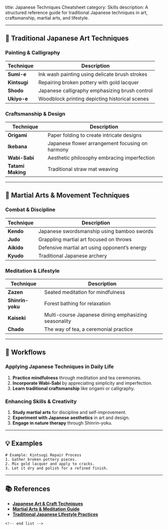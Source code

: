 title: Japanese Techniques Cheatsheet
category: Skills
description: A structured reference guide for traditional Japanese techniques in art, craftsmanship, martial arts, and lifestyle.

---

## 🎨 **Traditional Japanese Art Techniques**

### **Painting & Calligraphy**

| Technique          | Description                                    |
| ------------------ | ---------------------------------------------- |
| **Sumi-e**   | Ink wash painting using delicate brush strokes |
| **Kintsugi** | Repairing broken pottery with gold lacquer     |
| **Shodo**    | Japanese calligraphy emphasizing brush control |
| **Ukiyo-e**  | Woodblock printing depicting historical scenes |

### **Craftsmanship & Design**

| Technique               | Description                                     |
| ----------------------- | ----------------------------------------------- |
| **Origami**       | Paper folding to create intricate designs       |
| **Ikebana**       | Japanese flower arrangement focusing on harmony |
| **Wabi-Sabi**     | Aesthetic philosophy embracing imperfection     |
| **Tatami Making** | Traditional straw mat weaving                   |

---

## 🏯 **Martial Arts & Movement Techniques**

### **Combat & Discipline**

| Technique        | Description                                    |
| ---------------- | ---------------------------------------------- |
| **Kendo**  | Japanese swordsmanship using bamboo swords     |
| **Judo**   | Grappling martial art focused on throws        |
| **Aikido** | Defensive martial art using opponent’s energy |
| **Kyudo**  | Traditional Japanese archery                   |

### **Meditation & Lifestyle**

| Technique              | Description                                          |
| ---------------------- | ---------------------------------------------------- |
| **Zazen**        | Seated meditation for mindfulness                    |
| **Shinrin-yoku** | Forest bathing for relaxation                        |
| **Kaiseki**      | Multi-course Japanese dining emphasizing seasonality |
| **Chado**        | The way of tea, a ceremonial practice                |

---

## 🔄 **Workflows**

### **Applying Japanese Techniques in Daily Life**

1. **Practice mindfulness** through meditation and tea ceremonies.
2. **Incorporate Wabi-Sabi** by appreciating simplicity and imperfection.
3. **Learn traditional craftsmanship** like origami or calligraphy.

### **Enhancing Skills & Creativity**

1. **Study martial arts** for discipline and self-improvement.
2. **Experiment with Japanese aesthetics** in art and design.
3. **Engage in nature therapy** through Shinrin-yoku.

---

## 💡 **Examples**

```plaintext
# Example: Kintsugi Repair Process
1. Gather broken pottery pieces.  
2. Mix gold lacquer and apply to cracks.  
3. Let it dry and polish for a refined finish.  
```

---

## 📚 **References**

- **[Japanese Art &amp; Craft Techniques](https://www.tofugu.com/japanese/japanese-language-cheatsheet-travelers/)**
- **[Martial Arts &amp; Meditation Guide](https://www.sayasjapanese.com/cheatsheet)**
- **[Traditional Japanese Lifestyle Practices](https://www.scribd.com/document/149078635/Japanese-Cheat-Sheet)**

```
<!-- end list -->
```
